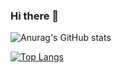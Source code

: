 ### Hi there 👋

![Anurag's GitHub stats](https://github-readme-stats.vercel.app/api/?username=yumin-jung&show_icons=true&title_color=fff&icon_color=fff&text_color=9f9f9f&bg_color=151515)

[![Top Langs](https://github-readme-stats.vercel.app/api/top-langs/?username=yumin-jung)](https://github.com/anuraghazra/github-readme-stats)
